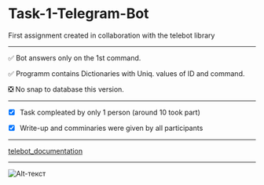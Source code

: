 # Task-1-Telegram-Bot
 First assignment created in collaboration with the telebot library
____

:white_check_mark: Bot answers only on the 1st command.

:white_check_mark: Programm contains Dictionaries with Uniq. values of ID and command.

:negative_squared_cross_mark: No snap to database this version.

____

- [X] Task compleated by only 1 person (around 10 took part)

- [X] Write-up and comminaries were given by all participants

____

[telebot_documentation](https://github.com/eternnoir/pyTelegramBotAPI)

____

![Alt-текст](http://www.quickmeme.com/img/dc/dcb8fac9dd1e4b6a1ae3ae43da0d3bfff53d3cdcc83395cb8fb4df770e302287.jpg)
